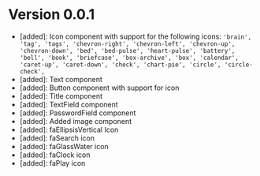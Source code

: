 # Version 0.0.1
- [added]: Icon component with support for the following icons: `'brain', 'tag', 'tags', 'chevron-right', 'chevron-left', 'chevron-up', 'chevron-down', 'bed', 'bed-pulse', 'heart-pulse', 'battery', 'bell', 'book', 'briefcase', 'box-archive', 'box', 'calendar', 'caret-up', 'caret-down', 'check', 'chart-pie', 'circle', 'circle-check', `
- [added]: Text component
- [added]: Button component with support for icon
- [added]: Title component
- [added]: TextField component
- [added]: PasswordField component
- [added]: Added image component
- [added]: faEllipsisVertical Icon
- [added]: faSearch icon
- [added]: faGlassWater icon
- [added]: faClock icon
- [added]: faPlay icon